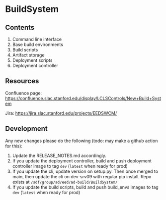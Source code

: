 # BuildSystem
## Contents
1. Command line interface
2. Base build environments
3. Build scripts
4. Artifact storage
5. Deployment scripts
6. Deployment controller
## Resources
Confluence page: https://confluence.slac.stanford.edu/display/LCLSControls/New+Build+System

Jira: https://jira.slac.stanford.edu/projects/EEDSWCM/

## Development
Any new changes please do the following (todo: may make a github action for this):
1. Update the RELEASE_NOTES.md accordingly.
2. If you update the deployment controller, build and push deployment controller image to tag `dev` (`latest` when ready for prod)
3. If you update the cli, update version on setup.py. Then once merged to main, then update the cli on dev-srv09 with regular pip install. Repo exists at `/sdf/group/ad/eed/ad-build/BuildSystem/`
4. If you update the build scripts, build and push build_envs images to tag `dev` (`latest` when ready for prod)
